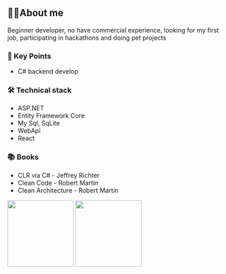 <h2>👨‍💻About me</h2>

<p>
	Beginner developer, no have commercial experience, looking for my first job,
	participating in hackathons and doing pet projects
</p>
<h3>🔑 Key Points</h3>
<ul>
	<li>C# backend develop</li>
</ul>

<h3>🛠 Technical stack</h3>
<ul>
	<li>ASP.NET</li>
	<li>Entity Framework Core</li>
	<li>My Sql, SqLite</li>
	<li>WebApi</li>
	<li>React</li>
</ul>

<h3>📚 Books</h3>
<ul>
	<li>CLR via C# - Jeffrey Richter</li>
	<li>Clean Code - Robert Martin</li>
	<li>Clean Architecture - Robert Martin</li>
</ul>

<div>
	<a
		href="https://github-readme-stats.vercel.app/api?username=G0dObject&show_icons=true&count_private=true"
		><img
			height="150"
			src="https://github-readme-stats.vercel.app/api?username=G0dObject&show_icons=true&count_private=true"
	/></a>
	<a href="https://github.com/romankh3/github-readme-stats"
		><img
			height="150"
			src="https://github-readme-stats.vercel.app/api/top-langs/?username=G0dObject&layout=compact"
	/></a>
</div>
